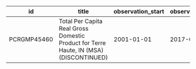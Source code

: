 | id          | title                                                                                 | observation_start   | observation_end   |
|-------------|---------------------------------------------------------------------------------------|---------------------|-------------------|
| PCRGMP45460 | Total Per Capita Real Gross Domestic Product for Terre Haute, IN (MSA) (DISCONTINUED) | 2001-01-01          | 2017-01-01        |